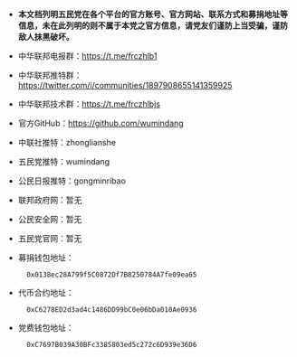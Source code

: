 * **本文档列明五民党在各个平台的官方账号、官方网站、联系方式和募捐地址等信息，未在此列明的则不属于本党之官方信息，请党友们谨防上当受骗，谨防敌人抹黑破坏。**   
* 中华联邦电报群：https://t.me/frczhlb1
* 中华联邦推特群：https://twitter.com/i/communities/1897908655141359925
* 中华联邦技术群：https://t.me/frczhlbjs
* 官方GitHub：https://github.com/wumindang
* 中联社推特：zhonglianshe
* 五民党推特：wumindang
* 公民日报推特：gongminribao
* 联邦政府网：暂无
* 公民安全网：暂无
* 五民党官网：暂无
* 募捐钱包地址：
        
        0x0138ec28A799f5C0872Df7B8250784A7fe09ea65
* 代币合约地址：

        0xC6278ED2d3ad4c1486DD99bC0e06bDa010Ae0936
* 党费钱包地址：
        
        0xC7697B039A30BFc3385803ed5c272c6D939e36D6  
